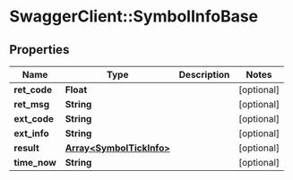 # SwaggerClient::SymbolInfoBase

## Properties
Name | Type | Description | Notes
------------ | ------------- | ------------- | -------------
**ret_code** | **Float** |  | [optional] 
**ret_msg** | **String** |  | [optional] 
**ext_code** | **String** |  | [optional] 
**ext_info** | **String** |  | [optional] 
**result** | [**Array&lt;SymbolTickInfo&gt;**](SymbolTickInfo.md) |  | [optional] 
**time_now** | **String** |  | [optional] 



